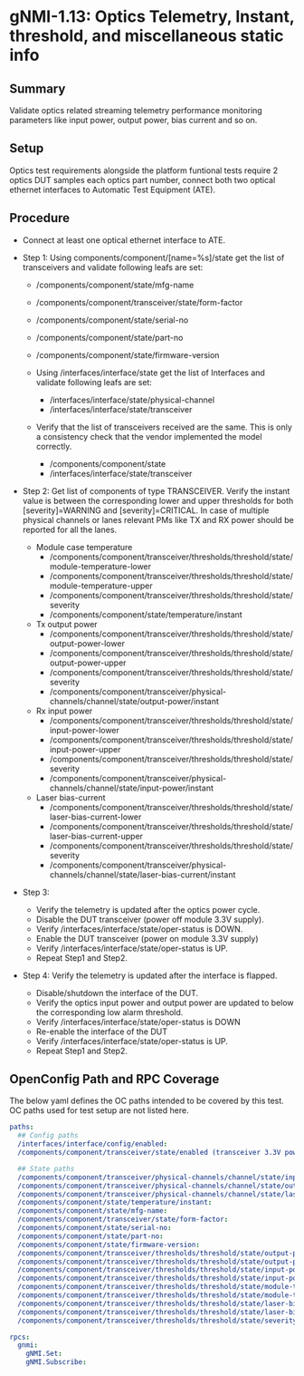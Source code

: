 # gNMI-1.13: Optics Telemetry, Instant, threshold, and miscellaneous static info

## Summary

Validate optics related streaming telemetry performance monitoring parameters
like input power, output power, bias current and so on.

## Setup
Optics test requirements alongside the platform funtional tests require 2
optics DUT samples each optics part number, connect both two optical ethernet interfaces
to Automatic Test Equipment (ATE). 


## Procedure

*   Connect at least one optical ethernet interface to ATE.
*   Step 1: Using components/component/[name=%s]/state get the list of transceivers and validate
    following leafs are set:

    *   /components/component/state/mfg-name
    *   /components/component/transceiver/state/form-factor
    *   /components/component/state/serial-no
    *   /components/component/state/part-no
    *   /components/component/state/firmware-version

    *   Using /interfaces/interface/state get the list of Interfaces and
        validate following leafs are set:

        *   /interfaces/interface/state/physical-channel
        *   /interfaces/interface/state/transceiver

    *   Verify that the list of transceivers received are the same. This is only a
        consistency check that the vendor implemented the model correctly.

        *   /components/component/state
        *   /interfaces/interface/state/transceiver

*   Step 2: Get list of components of type TRANSCEIVER. Verify the instant value is
    between the corresponding lower and upper thresholds for both
    [severity]=WARNING and [severity]=CRITICAL. In case of multiple physical
    channels or lanes relevant PMs like TX and RX power should be reported for
    all the lanes. 
    *   Module case temperature
        *   /components/component/transceiver/thresholds/threshold/state/module-temperature-lower
        *   /components/component/transceiver/thresholds/threshold/state/module-temperature-upper
        *   /components/component/transceiver/thresholds/threshold/state/severity
        *   /components/component/state/temperature/instant
    *   Tx output power
        *   /components/component/transceiver/thresholds/threshold/state/output-power-lower
        *   /components/component/transceiver/thresholds/threshold/state/output-power-upper
        *   /components/component/transceiver/thresholds/threshold/state/severity
        *   /components/component/transceiver/physical-channels/channel/state/output-power/instant
    *   Rx input power
        *   /components/component/transceiver/thresholds/threshold/state/input-power-lower
        *   /components/component/transceiver/thresholds/threshold/state/input-power-upper
        *   /components/component/transceiver/thresholds/threshold/state/severity
        *   /components/component/transceiver/physical-channels/channel/state/input-power/instant
    *   Laser bias-current
        *   /components/component/transceiver/thresholds/threshold/state/laser-bias-current-lower
        *   /components/component/transceiver/thresholds/threshold/state/laser-bias-current-upper
        *   /components/component/transceiver/thresholds/threshold/state/severity
        *   /components/component/transceiver/physical-channels/channel/state/laser-bias-current/instant

* Step 3: 
    *   Verify the telemetry is updated after the optics power cycle.
    *   Disable the DUT transceiver (power off module 3.3V supply).
    *   Verify /interfaces/interface/state/oper-status is DOWN.
    *   Enable the DUT transceiver (power on module 3.3V supply)
    *   Verify /interfaces/interface/state/oper-status is UP.
    *   Repeat Step1 and Step2.

* Step 4: Verify the telemetry is updated after the interface is flapped.
    *   Disable/shutdown the interface of the DUT.
    *   Verify the optics input power and output power are updated to below the corresponding low alarm threshold.
    *   Verify /interfaces/interface/state/oper-status is DOWN
    *   Re-enable the interface of the DUT
    *   Verify /interfaces/interface/state/oper-status is UP.
    *   Repeat Step1 and Step2.

## OpenConfig Path and RPC Coverage
The below yaml defines the OC paths intended to be covered by this test. OC
paths used for test setup are not listed here.

```yaml
paths:
  ## Config paths
  /interfaces/interface/config/enabled:
  /components/component/transceiver/state/enabled (transceiver 3.3V power supply on/off):

  ## State paths
  /components/component/transceiver/physical-channels/channel/state/input-power/instant:
  /components/component/transceiver/physical-channels/channel/state/output-power/instant:
  /components/component/transceiver/physical-channels/channel/state/laser-bias-current/instant:
  /components/component/state/temperature/instant:
  /components/component/state/mfg-name:
  /components/component/transceiver/state/form-factor:
  /components/component/state/serial-no:
  /components/component/state/part-no:
  /components/component/state/firmware-version:
  /components/component/transceiver/thresholds/threshold/state/output-power-lower:
  /components/component/transceiver/thresholds/threshold/state/output-power-upper:
  /components/component/transceiver/thresholds/threshold/state/input-power-lower:
  /components/component/transceiver/thresholds/threshold/state/input-power-upper:
  /components/component/transceiver/thresholds/threshold/state/module-temperature-lower:
  /components/component/transceiver/thresholds/threshold/state/module-temperature-upper:
  /components/component/transceiver/thresholds/threshold/state/laser-bias-current-lower:
  /components/component/transceiver/thresholds/threshold/state/laser-bias-current-upper:
  /components/component/transceiver/thresholds/threshold/state/severity:

rpcs:
  gnmi:
    gNMI.Set:
    gNMI.Subscribe:
```